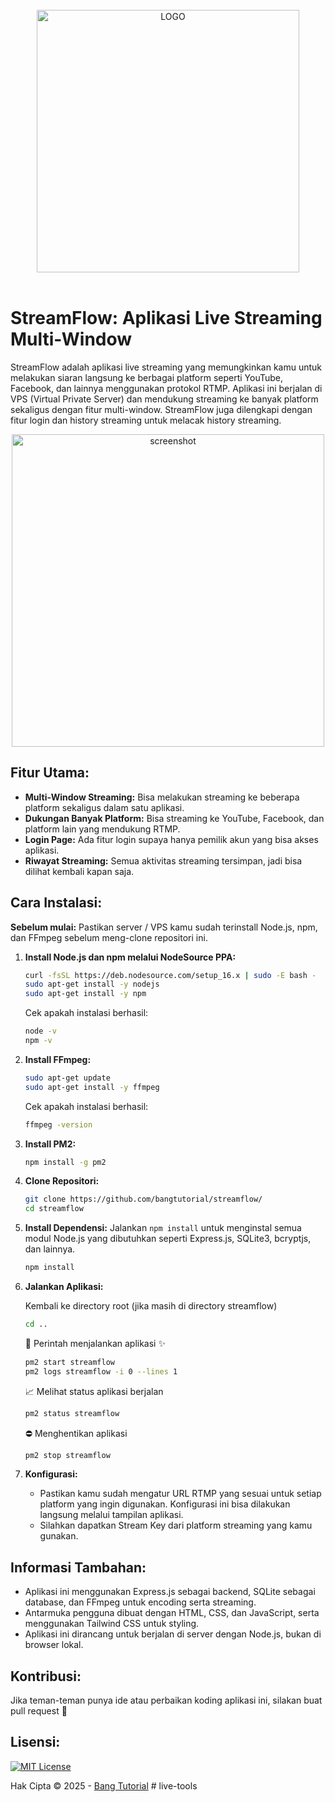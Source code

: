 <br>
<div align="center">
<img alt="LOGO" src="https://raw.githubusercontent.com/bangtutorial/streamflow/refs/heads/main/public/img/logo.png" width="420" height="auto" />
</div>
<br>



# StreamFlow: Aplikasi Live Streaming Multi-Window

StreamFlow adalah aplikasi live streaming yang memungkinkan kamu untuk melakukan siaran langsung ke berbagai platform seperti YouTube, Facebook, dan lainnya menggunakan protokol RTMP. Aplikasi ini berjalan di VPS (Virtual Private Server) dan mendukung streaming ke banyak platform sekaligus dengan fitur multi-window. StreamFlow juga dilengkapi dengan fitur login dan history streaming untuk melacak history streaming.
   <p align="center">
   <img alt="screenshot" src="https://raw.githubusercontent.com/bangtutorial/streamflow/refs/heads/main/public/img/screenshot.jpg" width="500px" height="auto" />
   </p>

## Fitur Utama:

* **Multi-Window Streaming:** Bisa melakukan streaming ke beberapa platform sekaligus dalam satu aplikasi.
* **Dukungan Banyak Platform:** Bisa streaming ke YouTube, Facebook, dan platform lain yang mendukung RTMP.
* **Login Page:** Ada fitur login supaya hanya pemilik akun yang bisa akses aplikasi.
* **Riwayat Streaming:** Semua aktivitas streaming tersimpan, jadi bisa dilihat kembali kapan saja.

## Cara Instalasi:

**Sebelum mulai:** Pastikan server / VPS kamu sudah terinstall Node.js, npm, dan FFmpeg sebelum meng-clone repositori ini.

1. **Install Node.js dan npm melalui NodeSource PPA:**

   ```bash
   curl -fsSL https://deb.nodesource.com/setup_16.x | sudo -E bash -
   sudo apt-get install -y nodejs
   sudo apt-get install -y npm
   ```
   Cek apakah instalasi berhasil:
   ```bash
   node -v
   npm -v
   ```

2. **Install FFmpeg:**

   ```bash
   sudo apt-get update
   sudo apt-get install -y ffmpeg
   ```
   Cek apakah instalasi berhasil:
   ```bash
   ffmpeg -version
   ```
   
3. **Install PM2:**

   ```bash
   npm install -g pm2
   ```

4. **Clone Repositori:**
   ```bash
   git clone https://github.com/bangtutorial/streamflow/
   cd streamflow
   ```

5. **Install Dependensi:**
   Jalankan `npm install` untuk menginstal semua modul Node.js yang dibutuhkan seperti Express.js, SQLite3, bcryptjs, dan lainnya.

   ```bash
   npm install
   ```

6. **Jalankan Aplikasi:**

   Kembali ke directory root (jika masih di directory streamflow)
   ```bash
   cd ..
   ```

   🚀 Perintah menjalankan aplikasi ✨
   ```bash
   pm2 start streamflow
   pm2 logs streamflow -i 0 --lines 1
   ```

   📈 Melihat status aplikasi berjalan
   ```bash
   pm2 status streamflow
   ```

   ⛔ Menghentikan aplikasi
   ```bash
   pm2 stop streamflow
   ```

8. **Konfigurasi:**
    * Pastikan kamu sudah mengatur URL RTMP yang sesuai untuk setiap platform yang ingin digunakan. Konfigurasi ini bisa dilakukan langsung melalui tampilan aplikasi.
    * Silahkan dapatkan Stream Key dari platform streaming yang kamu gunakan.

## Informasi Tambahan:

* Aplikasi ini menggunakan Express.js sebagai backend, SQLite sebagai database, dan FFmpeg untuk encoding serta streaming.
* Antarmuka pengguna dibuat dengan HTML, CSS, dan JavaScript, serta menggunakan Tailwind CSS untuk styling.
* Aplikasi ini dirancang untuk berjalan di server dengan Node.js, bukan di browser lokal.

## Kontribusi:

Jika teman-teman punya ide atau perbaikan koding aplikasi ini, silakan buat pull request 🤝

## Lisensi:

[![MIT License](https://img.shields.io/badge/License-MIT-green.svg)](https://github.com/bangtutorial/streamflow/blob/main/LICENSE)

Hak Cipta © 2025 - [Bang Tutorial](https://youtube.com/bangtutorial)
#   l i v e - t o o l s  
 